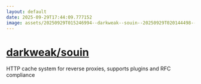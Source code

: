 ```yaml
---
layout: default
date: 2025-09-29T17:44:09.777152
image: assets/20250929T015246994--darkweak--souin--20250929T020144498--cropped.png
---
```


# [darkweak/souin](https://github.com/darkweak/souin)

HTTP cache system for reverse proxies, supports plugins and RFC compliance
